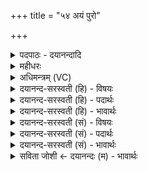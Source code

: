 +++
title = "५४ अयं पुरो"

+++
<details><summary>पदपाठः - दयानन्दादि</summary>

अ॒यम्। पु॒रः। भुवः॑। तस्य॑। प्रा॒णः। भौ॒वा॒य॒न इति॑ भौवऽआ॒य॒नः। व॒स॒न्तः॒। प्रा॒णा॒य॒न इति॑ प्राणऽआ॒य॒नः। गा॒य॒त्री। वा॒स॒न्ती। गा॒य॒त्र्यै। गा॒य॒त्रम्। गा॒य॒त्रात्। उ॒पा॒ँशुरित्यु॑पऽअ॒ँशुः। उ॒पा॒ँशोरित्यु॑पऽअ॒ँशोः। त्रि॒वृदिति॑ त्रि॒ऽवृत्। त्रि॒वृत॒ इति॑ त्रि॒ऽवृतः॑। र॒थ॒न्त॒रमिति॑ रथम्ऽत॒रम्। वसि॑ष्ठः। ऋषिः॑। प्र॒जाप॑तिगृहीत॒येति॑ प्र॒जाप॑तिऽगृहीतया। त्वया॑। प्रा॒णम्। गृ॒ह्णा॒मि॒। प्र॒जाभ्य॒ इति॑ प्र॒जाभ्यः॑। ५४।
</details>

<details><summary>महीधरः</summary>

म० एभिर्मन्त्रैस्तृतीयं दशकं दक्षिणश्रोणेरारभ्योपधेयम् । विश्वं करोति सर्वं सृजतीति विश्वकर्मा वायुरयं दक्षिणा दक्षिणस्यां दिशि आर्यावर्ताद्भूयो वाति तद्रूपां त्वां सा० । 'अयं वै वायुर्विश्वकर्मा योऽयं पवते एष हीदᳪं᳭ सर्वं करोति तद्यत्तमाह दक्षिणेति तस्मादेष दक्षिणैव भूयिष्ठं वाति तद्रूपमुपदधाति' । (८।१।१।७) इति श्रुतेः । तस्य विश्वकर्मणो ऽपत्यं मनोऽत एवं वैश्वकर्मणं विश्वकर्मण इदम् । 'तस्येदम्' (पा० ४ । ३ । १२०) इत्यण् ‘इनण्यनपत्ये' (पा. ६ । ४ । १६४) इति प्रकृत्या । मनोरूपां सा० । 'मनस्तस्माद्रूपाद्वायोर्निरमिमीत' (८।१।१।८) इति श्रुतेः । मनसोऽपत्यं ग्रीष्म ऋतुस्तद्रूपां सा० । 'ग्रीष्ममृतुं मनसो निरमिमीत' इति श्रुतेः । ग्रीष्मस्येयं ग्रैष्मी ग्रीष्मोत्पन्ना त्रिष्टुप् छन्दस्तद्रूपां सा० । 'त्रिष्टुभं छन्दो ग्रीष्मादृतोर्निरमिमीत' इति श्रुतेः। त्रिष्टुभ उत्पन्नं यत्स्वारं साम तद्रूपां सा० । 'त्रिष्टुभश्छन्दसः स्वारᳪं᳭साम निरमिमीत' इति श्रुतेः । स्वारात्साम्न उत्पन्नो योऽन्तर्यामो ग्रहस्तद्रूपां सा० । 'स्वारात्साम्नोऽन्तर्यामं ग्रहं निरमिमीत' इति श्रुतेः । अन्तर्यामादुत्पन्नो यः पञ्चदशस्तोमस्तद्रूपां सा० । 'अन्तर्यामाद्र्०हात्पञ्चदशᳪं᳭स्तोमं निरमिमीत' इति श्रुतेः। पञ्चदशात्स्तोमादुत्पन्नं यद्बृहत्पृष्ठं तद्रूपां सा० । 'पञ्चदशात्स्तोमाद्बृहत्पृष्ठं निर०' । भरद्वाज ऋषिः बिभर्तीति भरन् वाजमन्नं यः स भरद्वाजोऽन्नधर्ता मनः मनसि स्वस्थे अन्नादनेच्छोत्पत्तेः ऋषिः सचेतनो मनोरूपस्तद्रूपां सा० । 'मनो वै भरद्वाज ऋषिः अन्नं वाजो यो वै मनो बिभर्ति सोऽन्नं वाजं भरति तस्मान्मनो भरद्वाज ऋषिः' (८ । १।१ । ९) इति श्रुतेः । प्रजापतिगृहीतया धातृसृष्ट्या त्वयेष्टकया कृत्वा प्रजाभ्यो मनो गृह्णामि एभिर्दशमन्त्रैर्मन एव गृह्णामीत्यर्थः ॥ ५५ ॥  
षट्पञ्चाशी।
</details>

<details><summary>अधिमन्त्रम् (VC)</summary>

- प्राणा देवताः
- उशना ऋषिः
- स्वराड् ब्राह्मी जगती
- निषादः
</details>

<details><summary>दयानन्द-सरस्वती (हि) - विषयः</summary>

अब मनुष्यों को सृष्टि से कौन-कौन उपकार लेने चाहियें, यह विषय अगले मन्त्र में कहा है ॥
</details>

<details><summary>दयानन्द-सरस्वती (हि) - पदार्थः</summary>

पदार्थान्वयभाषाः -  हे स्त्रि ! जैसे (अयम्) यह (पुरो भुवः) प्रथम होनेवाला अग्नि है, (तस्य) उसका (भौवायनः) सिद्ध कारण से रचा हुआ (प्राणः) जीवन का हेतु प्राण (प्राणायनः) प्राणों की रचना का हेतु (वसन्तः) सुगन्धि आदि में बसाने हारा वसन्त ऋतु (वासन्ती) वसन्त ऋतु का जिस में व्याख्यान हो, वह (गायत्री) गाते हुए का रक्षक गायत्रीमन्त्रार्थ ईश्वर (गायत्र्यै) गायत्री मन्त्र का (गायत्रम्) गायत्री छन्द (गायत्रात्) गायत्री से (उपांशुः) समीप से ग्रहण किया जाय (उपांशोः) उस जप से (त्रिवृत्) कर्म, उपासना और ज्ञान के सहित वर्त्तमान फल (त्रिवृतः) उस तीन प्रकार के फल से (रथन्तरम्) रमणीय पदार्थों से तारने हारा सुख और (वसिष्ठः) अतिशय करके निवास का हेतु (ऋषिः) सुख प्राप्त कराने हारा विद्वान् (प्रजापतिगृहीतया) अपने सन्तानों के रक्षक पति को ग्रहण करनेवाली (त्वया) तेरे साथ (प्रजाभ्यः) सन्तानोत्पत्ति के लिये (प्राणम्) बलयुक्त जीवन का ग्रहण करते हैं, वैसे तेरे साथ मैं सन्तान होने के लिये बल का (गृह्णामि) ग्रहण करता हूँ ॥५४ ॥
</details>

<details><summary>दयानन्द-सरस्वती (हि) - भावार्थः</summary>

भावार्थभाषाः -  हे स्त्री-पुरुषो ! तुम को योग्य है कि अग्नि आदि पदार्थों को उपयोग में ला के परस्पर प्रीति के साथ अति विषयसेवा को छोड़ और सब संसार से बल का ग्रहण करके सन्तानों को उत्पन्न करो ॥५४ ॥
</details>

<details><summary>दयानन्द-सरस्वती (सं) - विषयः</summary>

अथ मनुष्यैः सृष्टेः सकाशात् के क उपकारा ग्राह्या इत्याह ॥
</details>

<details><summary>दयानन्द-सरस्वती (सं) - पदार्थः</summary>

पदार्थान्वयभाषाः -  हे स्त्रि ! यथाऽयं पुरो भुवोऽग्निस्तस्य भौवायनः प्राणः प्राणायनो वसन्तो वासन्ती गायत्री गायत्र्यै गायत्रं गायत्रादुपांशुरुपांशोस्त्रिवृत् त्रिवृतो रथन्तरं वसिष्ठ ऋषिश्च प्रजापतिगृहीतया त्वया सह प्रजाभ्यः प्राणं गृह्णामि तथा त्वया साकमहं प्रजाभ्यो बलं गृह्णामि ॥५४ ॥
</details>

<details><summary>दयानन्द-सरस्वती (सं) - भावार्थः</summary>

भावार्थभाषाः -  स्त्रीपुरुषा अग्न्यादिपदार्थानामुपयोगं कृत्वा परस्परं प्रीत्याऽतिविषयासक्तिं विहाय सर्वस्माज्जगतो बलं संगृह्य प्रजा उत्पाद्याः ॥५४ ॥
</details>

<details><summary>सविता जोशी ← दयानन्दः (म) - भावार्थः</summary>

भावार्थभाषाः -  हे स्त्री-पुरुषांनो ! अग्नी वगैरे पदार्थांना उपयोगात आणा. परस्पर प्रेमाने राहून अत्यंत विषयवासनेचा त्याग करून शक्तिमान बनून संताने उत्पन्न करा.
</details>